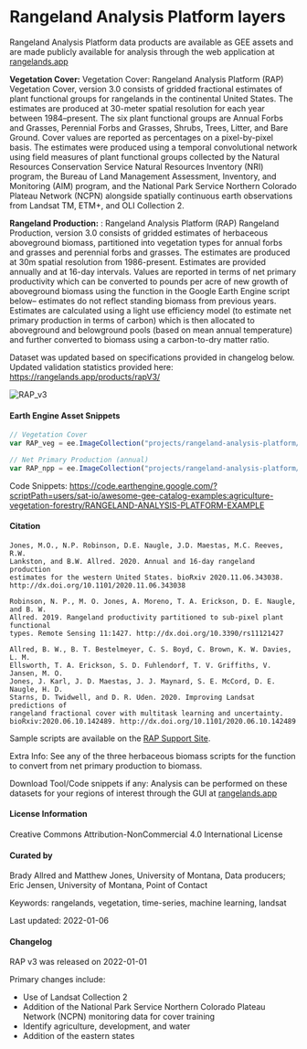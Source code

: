 # Rangeland Analysis Platform layers
Rangeland Analysis Platform data products are available as GEE assets and are made publicly available for analysis through the web application at [rangelands.app](https://rangelands.app)

**Vegetation Cover:** Vegetation Cover: Rangeland Analysis Platform (RAP) Vegetation Cover, version 3.0 consists of gridded fractional estimates of plant functional groups for rangelands in the continental United States. The estimates are produced at 30-meter spatial resolution for each year between 1984–present. The six plant functional groups are Annual Forbs and Grasses, Perennial Forbs and Grasses, Shrubs, Trees, Litter, and Bare Ground. Cover values are reported as percentages on a pixel-by-pixel basis. The estimates were produced using a temporal convolutional network using field measures of plant functional groups collected by the Natural Resources Conservation Service Natural Resources Inventory (NRI) program, the Bureau of Land Management Assessment, Inventory, and Monitoring (AIM) program, and the National Park Service Northern Colorado Plateau Network (NCPN) alongside spatially continuous earth observations from Landsat TM, ETM+, and OLI Collection 2.

**Rangeland Production:** : Rangeland Analysis Platform (RAP) Rangeland Production, version 3.0 consists of gridded estimates of herbaceous aboveground biomass, partitioned into vegetation types for annual forbs and grasses and perennial forbs and grasses. The estimates are produced at 30m spatial resolution from 1986-present. Estimates are provided annually and at 16-day intervals. Values are reported in terms of net primary productivity which can be converted to pounds per acre of new growth of aboveground biomass using the function in the Google Earth Engine script below– estimates do not reflect standing biomass from previous years. Estimates are calculated using a light use efficiency model (to estimate net primary production in terms of carbon) which is then allocated to aboveground and belowground pools (based on mean annual temperature) and further converted to biomass using a carbon-to-dry matter ratio.

Dataset was updated based on specifications provided in changelog below. Updated validation statistics provided here: https://rangelands.app/products/rapV3/

![RAP_v3](https://user-images.githubusercontent.com/33233973/148469528-e8e45e3b-bee6-4c00-907e-4f3b3dfb35c1.JPG)

#### Earth Engine Asset Snippets

```js
// Vegetation Cover
var RAP_veg = ee.ImageCollection("projects/rangeland-analysis-platform/vegetation-cover-v3")

// Net Primary Production (annual)
var RAP_npp = ee.ImageCollection("projects/rangeland-analysis-platform/npp-partitioned-v3")

```

Code Snippets: https://code.earthengine.google.com/?scriptPath=users/sat-io/awesome-gee-catalog-examples:agriculture-vegetation-forestry/RANGELAND-ANALYSIS-PLATFORM-EXAMPLE

#### Citation

```
Jones, M.O., N.P. Robinson, D.E. Naugle, J.D. Maestas, M.C. Reeves, R.W.
Lankston, and B.W. Allred. 2020. Annual and 16-day rangeland production
estimates for the western United States. bioRxiv 2020.11.06.343038.
http://dx.doi.org/10.1101/2020.11.06.343038

Robinson, N. P., M. O. Jones, A. Moreno, T. A. Erickson, D. E. Naugle, and B. W.
Allred. 2019. Rangeland productivity partitioned to sub-pixel plant functional
types. Remote Sensing 11:1427. http://dx.doi.org/10.3390/rs11121427

Allred, B. W., B. T. Bestelmeyer, C. S. Boyd, C. Brown, K. W. Davies, L. M.
Ellsworth, T. A. Erickson, S. D. Fuhlendorf, T. V. Griffiths, V. Jansen, M. O.
Jones, J. Karl, J. D. Maestas, J. J. Maynard, S. E. McCord, D. E. Naugle, H. D.
Starns, D. Twidwell, and D. R. Uden. 2020. Improving Landsat predictions of
rangeland fractional cover with multitask learning and uncertainty.
bioRxiv:2020.06.10.142489. http://dx.doi.org/10.1101/2020.06.10.142489
```

Sample scripts are available on the [RAP Support Site](https://support.rangelands.app/article/61-processing-rap-data-in-google-earth-engine).

Extra Info: See any of the three herbaceous biomass scripts for the function to convert from net primary production to biomass.

Download Tool/Code snippets if any: Analysis can be performed on these datasets for your regions of interest through the GUI at [rangelands.app](https://rangelands.app)

#### License Information

Creative Commons Attribution-NonCommercial 4.0 International License

#### Curated by
Brady Allred and Matthew Jones, University of Montana, Data producers; Eric Jensen, University of Montana, Point of Contact

Keywords: rangelands, vegetation, time-series, machine learning, landsat

Last updated: 2022-01-06

#### Changelog

RAP v3 was released on 2022-01-01

Primary changes include:

* Use of Landsat Collection 2
* Addition of the National Park Service Northern Colorado Plateau Network (NCPN) monitoring data for cover training
* Identify agriculture, development, and water
* Addition of the eastern states
